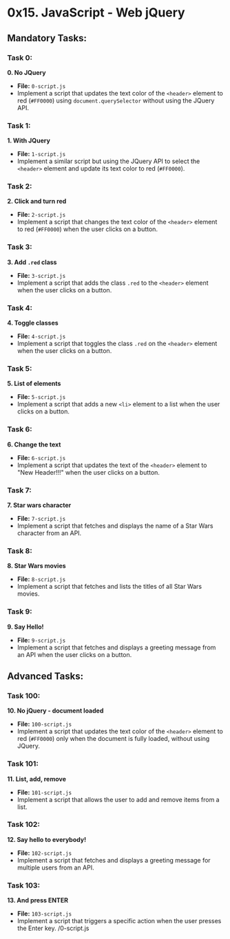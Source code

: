 # 0x15. JavaScript - Web jQuery

## Mandatory Tasks:

### Task 0:
**0. No JQuery**
- **File:** `0-script.js`
- Implement a script that updates the text color of the `<header>` element to red (`#FF0000`) using `document.querySelector` without using the JQuery API.

### Task 1:
**1. With JQuery**
- **File:** `1-script.js`
- Implement a similar script but using the JQuery API to select the `<header>` element and update its text color to red (`#FF0000`).

### Task 2:
**2. Click and turn red**
- **File:** `2-script.js`
- Implement a script that changes the text color of the `<header>` element to red (`#FF0000`) when the user clicks on a button.

### Task 3:
**3. Add `.red` class**
- **File:** `3-script.js`
- Implement a script that adds the class `.red` to the `<header>` element when the user clicks on a button.

### Task 4:
**4. Toggle classes**
- **File:** `4-script.js`
- Implement a script that toggles the class `.red` on the `<header>` element when the user clicks on a button.

### Task 5:
**5. List of elements**
- **File:** `5-script.js`
- Implement a script that adds a new `<li>` element to a list when the user clicks on a button.

### Task 6:
**6. Change the text**
- **File:** `6-script.js`
- Implement a script that updates the text of the `<header>` element to "New Header!!!" when the user clicks on a button.

### Task 7:
**7. Star wars character**
- **File:** `7-script.js`
- Implement a script that fetches and displays the name of a Star Wars character from an API.

### Task 8:
**8. Star Wars movies**
- **File:** `8-script.js`
- Implement a script that fetches and lists the titles of all Star Wars movies.

### Task 9:
**9. Say Hello!**
- **File:** `9-script.js`
- Implement a script that fetches and displays a greeting message from an API when the user clicks on a button.

## Advanced Tasks:

### Task 100:
**10. No jQuery - document loaded**
- **File:** `100-script.js`
- Implement a script that updates the text color of the `<header>` element to red (`#FF0000`) only when the document is fully loaded, without using JQuery.

### Task 101:
**11. List, add, remove**
- **File:** `101-script.js`
- Implement a script that allows the user to add and remove items from a list.

### Task 102:
**12. Say hello to everybody!**
- **File:** `102-script.js`
- Implement a script that fetches and displays a greeting message for multiple users from an API.

### Task 103:
**13. And press ENTER**
- **File:** `103-script.js`
- Implement a script that triggers a specific action when the user presses the Enter key.
/0-script.js
